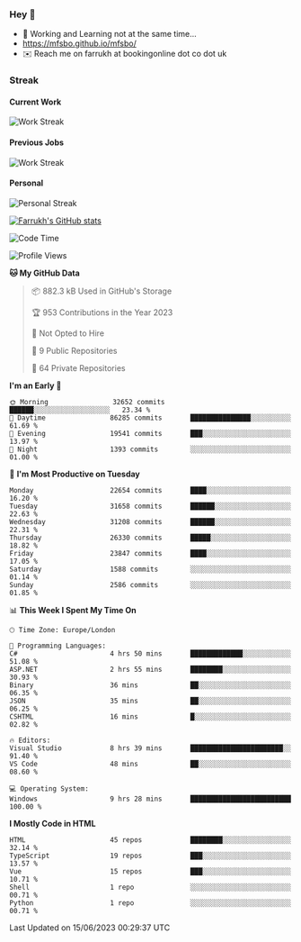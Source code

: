 ### Hey 👋

- 🏃 Working and Learning not at the same time...
- https://mfsbo.github.io/mfsbo/
- ✉️ Reach me on farrukh at bookingonline dot co dot uk

### Streak
#### Current Work
![Work Streak](https://streak-stats.demolab.com/?user=mfsbo)
#### Previous Jobs
![Work Streak](https://streak-stats.demolab.com/?user=farrukhcw)
#### Personal
![Personal Streak](https://streak-stats.demolab.com/?user=farrukhsubhani)

[![Farrukh's GitHub stats](https://github-readme-stats.vercel.app/api?username=mfsbo&hide=stars&count_private=true)](https://github.com/mfsbo/)

<!--START_SECTION:waka-->
![Code Time](http://img.shields.io/badge/Code%20Time-308%20hrs%2012%20mins-blue)

![Profile Views](http://img.shields.io/badge/Profile%20Views-12-blue)

**🐱 My GitHub Data** 

> 📦 882.3 kB Used in GitHub's Storage 
 > 
> 🏆 953 Contributions in the Year 2023
 > 
> 🚫 Not Opted to Hire
 > 
> 📜 9 Public Repositories 
 > 
> 🔑 64 Private Repositories 
 > 
**I'm an Early 🐤** 

```text
🌞 Morning                32652 commits       ██████░░░░░░░░░░░░░░░░░░░   23.34 % 
🌆 Daytime                86285 commits       ███████████████░░░░░░░░░░   61.69 % 
🌃 Evening                19541 commits       ███░░░░░░░░░░░░░░░░░░░░░░   13.97 % 
🌙 Night                  1393 commits        ░░░░░░░░░░░░░░░░░░░░░░░░░   01.00 % 
```
📅 **I'm Most Productive on Tuesday** 

```text
Monday                   22654 commits       ████░░░░░░░░░░░░░░░░░░░░░   16.20 % 
Tuesday                  31658 commits       ██████░░░░░░░░░░░░░░░░░░░   22.63 % 
Wednesday                31208 commits       ██████░░░░░░░░░░░░░░░░░░░   22.31 % 
Thursday                 26330 commits       █████░░░░░░░░░░░░░░░░░░░░   18.82 % 
Friday                   23847 commits       ████░░░░░░░░░░░░░░░░░░░░░   17.05 % 
Saturday                 1588 commits        ░░░░░░░░░░░░░░░░░░░░░░░░░   01.14 % 
Sunday                   2586 commits        ░░░░░░░░░░░░░░░░░░░░░░░░░   01.85 % 
```


📊 **This Week I Spent My Time On** 

```text
🕑︎ Time Zone: Europe/London

💬 Programming Languages: 
C#                       4 hrs 50 mins       █████████████░░░░░░░░░░░░   51.08 % 
ASP.NET                  2 hrs 55 mins       ████████░░░░░░░░░░░░░░░░░   30.93 % 
Binary                   36 mins             ██░░░░░░░░░░░░░░░░░░░░░░░   06.35 % 
JSON                     35 mins             ██░░░░░░░░░░░░░░░░░░░░░░░   06.25 % 
CSHTML                   16 mins             █░░░░░░░░░░░░░░░░░░░░░░░░   02.82 % 

🔥 Editors: 
Visual Studio            8 hrs 39 mins       ███████████████████████░░   91.40 % 
VS Code                  48 mins             ██░░░░░░░░░░░░░░░░░░░░░░░   08.60 % 

💻 Operating System: 
Windows                  9 hrs 28 mins       █████████████████████████   100.00 % 
```

**I Mostly Code in HTML** 

```text
HTML                     45 repos            ████████░░░░░░░░░░░░░░░░░   32.14 % 
TypeScript               19 repos            ███░░░░░░░░░░░░░░░░░░░░░░   13.57 % 
Vue                      15 repos            ███░░░░░░░░░░░░░░░░░░░░░░   10.71 % 
Shell                    1 repo              ░░░░░░░░░░░░░░░░░░░░░░░░░   00.71 % 
Python                   1 repo              ░░░░░░░░░░░░░░░░░░░░░░░░░   00.71 % 
```




 Last Updated on 15/06/2023 00:29:37 UTC
<!--END_SECTION:waka-->
<!--
**mfsbo/mfsbo** is a ✨ _special_ ✨ repository because its `README.md` (this file) appears on your GitHub profile.

Here are some ideas to get you started:

- 🔭 I’m currently working on ...
- 🌱 I’m currently learning ...
- 👯 I’m looking to collaborate on ...
- 🤔 I’m looking for help with ...
- 💬 Ask me about ...
- 📫 How to reach me: ...
- 😄 Pronouns: ...
- ⚡ Fun fact: ...
-->
